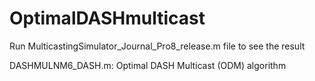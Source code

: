 # OptimalDASHmulticast

Run MulticastingSimulator_Journal_Pro8_release.m file to see the result

DASHMULNM6_DASH.m: Optimal DASH Multicast (ODM) algorithm
